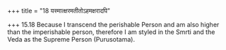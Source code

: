 +++
title = "18 यस्मात्क्षरमतीतोऽहमक्षरादपि"

+++
15.18 Because I transcend the perishable Person and am also higher than
the imperishable person, therefore I am styled in the Smrti and the Veda
as the Supreme Person (Purusotama).
